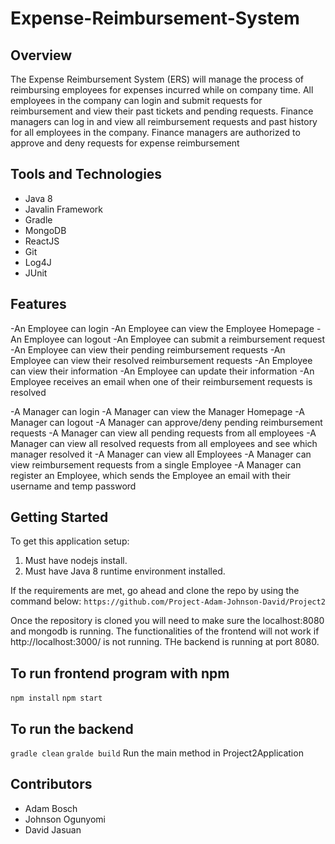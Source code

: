 # Expense-Reimbursement-System

## Overview
The Expense Reimbursement System (ERS) will manage the process of reimbursing employees for expenses incurred while on company time. All employees in the company can login and submit requests for reimbursement and view their past tickets and pending requests. Finance managers can log in and view all reimbursement requests and past history for all employees in the company. Finance managers are authorized to approve and deny requests for expense reimbursement

## Tools and Technologies
- Java 8
- Javalin Framework
- Gradle
- MongoDB
- ReactJS
- Git 
- Log4J
- JUnit

## Features
-An Employee can login
-An Employee can view the Employee Homepage
-An Employee can logout
-An Employee can submit a reimbursement request
-An Employee can view their pending reimbursement requests
-An Employee can view their resolved reimbursement requests
-An Employee can view their information
-An Employee can update their information
-An Employee receives an email when one of their reimbursement requests is resolved

-A Manager can login
-A Manager can view the Manager Homepage
-A Manager can logout
-A Manager can approve/deny pending reimbursement requests
-A Manager can view all pending requests from all employees
-A Manager can view all resolved requests from all employees and see which manager resolved it
-A Manager can view all Employees
-A Manager can view reimbursement requests from a single Employee
-A Manager can register an Employee, which sends the Employee an email with their username and temp password 


## Getting Started

To get this application setup:
1. Must have nodejs install.
2. Must have Java 8 runtime environment installed.

If the requirements are met, go ahead and clone the repo by using the command below:
```https://github.com/Project-Adam-Johnson-David/Project2```

Once the repository is cloned you will need to make sure the localhost:8080 and mongodb is running.
The functionalities of the frontend will not work if http://localhost:3000/ is not running. THe backend is running at port 8080.

## To run frontend program with npm
```npm install``` 
```npm start``` 

## To run the backend
```gradle clean```
```gralde build```
Run the main method in Project2Application

## Contributors
- Adam Bosch
- Johnson Ogunyomi
- David Jasuan
